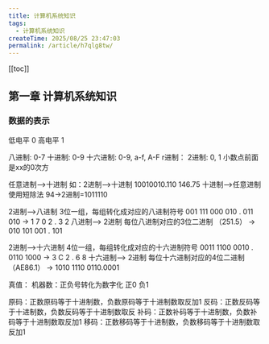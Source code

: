 ```yaml
---
title: 计算机系统知识
tags:
  - 计算机系统知识
createTime: 2025/08/25 23:47:03
permalink: /article/h7qlg8tw/
---
```

[[toc]]
## 第一章 计算机系统知识
### 数据的表示
低电平 0 
高电平 1

八进制: 0-7
十进制: 0-9
十六进制: 0-9, a-f, A-F
r进制：
2进制: 0, 1
小数点前面是xx的0次方

任意进制-->十进制 如：2进制-->十进制 10010010.110    146.75
十进制-->任意进制 使用短除法 94->2进制=1011110

2进制-->八进制 3位一组，每组转化成对应的八进制符号 001 111 000 010 . 011 010 -> 1 7 0 2 . 3 2
八进制--> 2进制 每位八进制对应的3位二进制 （251.5） -> 010 101 001 . 101

2进制-->十六进制 4位一组，每组转化成对应的十六进制符号 0011 1100 0010 . 0110 1000 -> 3 C 2 . 6 8
十六进制--> 2进制 每位十六进制对应的4位二进制 （AE86.1） -> 1010 1110 0110.0001

真值：
机器数：正负号转化为数字化 正0 负1
 
原码：正数原码等于十进制数，负数原码等于十进制数取反加1
反码：正数反码等于十进制数，负数反码等于十进制数取反
补码：正数补码等于十进制数，负数补码等于十进制数取反加1
移码：正数移码等于十进制数，负数移码等于十进制数取反加1




